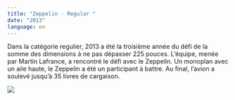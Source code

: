 ```yaml
---
title: "Zeppelin - Regular "
date: "2013"
language: en
---
```

Dans la catégorie regulier, 2013 a été la troisième année du défi de la somme des dimensions à ne pas dépasser 225 pouces. L’équipe, menée par Martin Lafrance, a rencontré le défi avec le Zeppelin. Un monoplan avec un aile haute, le Zeppelin a été un participant à battre. Au final, l’avion a soulevé jusqu’à 35 livres de cargaison.

![](https://res.cloudinary.com/decninixz/image/upload/v1595350547/2013zeppelin_nirrnb.jpg)
